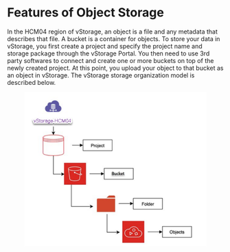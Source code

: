 # Features of Object Storage

In the HCM04 region of vStorage, an object is a file and any metadata that describes that file. A bucket is a container for objects. To store your data in vStorage, you first create a project and specify the project name and storage package through the vStorage Portal. You then need to use 3rd party softwares to connect and create one or more buckets on top of the newly created project. At this point, you upload your object to that bucket as an object in vStorage. The vStorage storage organization model is described below.

<figure><img src="../../../../.gitbook/assets/image (23) (1) (1) (1).png" alt=""><figcaption></figcaption></figure>
